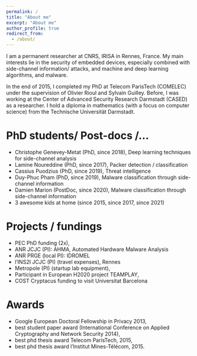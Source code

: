 ```yaml
---
permalink: /
title: "About me"
excerpt: "About me"
author_profile: true
redirect_from: 
  - /about/
---
```


I am a permanent researcher at CNRS, IRISA in Rennes, France.
My main interests lie in the security of embedded devices, especially combined with side-channel information/ attacks, and machine and deep learning algorithms, and malware. 

In the end of 2015, I completed my PhD at Telecom ParisTech (COMELEC) under the supervision of Olivier Rioul and Sylvain Guilley.
Before, I was working at the Center of Advanced Security Research Darmstadt (CASED) as a researcher.
I hold a diploma in mathematics (with a focus on computer science) from the Technische Universität Darmstadt.


# PhD students/ Post-docs /...
- Christophe Genevey-Metat (PhD, since 2018), Deep learning techniques for side-channel analysis
- Lamine Noureddine (PhD, since 2017), Packer detection / classification 
- Cassius Puodzius (PhD, since 2019), Threat intelligence
- Duy-Phuc Pham (PhD, since 2019), Malware classification through side-channel information
- Damien Marion (PostDoc, since 2020), Malware classification through side-channel information
- 3 awesome kids at home (since 2015, since 2017, since 2021)

# Projects / fundings

- PEC PhD funding (2x),
- ANR JCJC (PI): AHMA, Automated Hardware Malware Analysis
- ANR PRGE (local PI): IDROMEL
- l’INS2I JCJC (PI) (travel expenses), Rennes
- Metropole (PI) (startup lab equipment),
- Participant in European H2020 project TEAMPLAY,
- COST Cryptacus funding to visit Universitat Barcelona

# Awards
* Google European Doctoral Fellowship in Privacy 2013, 
* best student paper award (International Conference on Applied Cryptography and Network Security 2014),
* best phd thesis award Telecom ParisTech, 2015, 
* best phd thesis award l’Institut Mines-Télécom, 2015.
